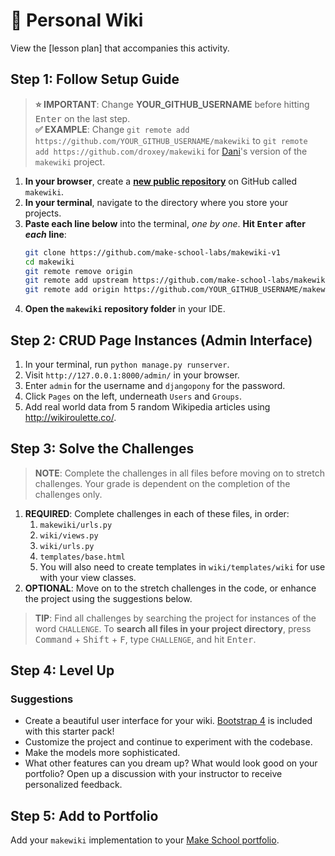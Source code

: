 # :notebook: Personal Wiki
View the [lesson plan] that accompanies this activity.

## Step 1: Follow Setup Guide
> **:star: IMPORTANT**: Change **YOUR_GITHUB_USERNAME** before hitting <kbd>Enter</kbd> on the last step.<br />
**:white_check_mark: EXAMPLE**: Change `git remote add https://github.com/YOUR_GITHUB_USERNAME/makewiki` to `git remote add https://github.com/droxey/makewiki` for [Dani](https://github.com/droxey/makewiki)'s version of the `makewiki` project.
1. **In your browser**, create a **[new public repository](https://github.com/new)** on GitHub called `makewiki`.
1. **In your terminal**, navigate to the directory where you store your projects.
1. **Paste each line below** into the terminal, *one by one*. **Hit <kbd>Enter</kbd> after *each* line**:
	```bash
	git clone https://github.com/make-school-labs/makewiki-v1
	cd makewiki
	git remote remove origin
	git remote add upstream https://github.com/make-school-labs/makewiki-v1
	git remote add origin https://github.com/YOUR_GITHUB_USERNAME/makewiki
	```
1. **Open the `makewiki` repository folder** in your IDE.

## Step 2: CRUD Page Instances (Admin Interface)
1. In your terminal, run `python manage.py runserver`.
2. Visit `http://127.0.0.1:8000/admin/` in your browser.
3. Enter `admin` for the username and `djangopony` for the password.
4. Click `Pages` on the left, underneath `Users` and `Groups`.
5. Add real world data from 5 random Wikipedia articles using http://wikiroulette.co/.

## Step 3: Solve the Challenges
> **NOTE**: Complete the challenges in all files before moving on to stretch challenges. Your grade is dependent on the completion of the challenges only.

1. **REQUIRED**: Complete challenges in each of these files, in order:
	1. `makewiki/urls.py`
	1. `wiki/views.py`
	1. `wiki/urls.py`
	1. `templates/base.html`
	1. You will also need to create templates in `wiki/templates/wiki` for use with your view classes.
1. **OPTIONAL**: Move on to the stretch challenges in the code, or enhance the project using the suggestions below.

> **TIP**: Find all challenges by searching the project for instances of the word `CHALLENGE`. To **search all files in your project directory**, press <kbd>Command</kbd> + <kbd>Shift</kbd> + <kbd>F</kbd>, type `CHALLENGE`, and hit <kbd>Enter</kbd>.

## Step 4: Level Up
### Suggestions
- Create a beautiful user interface for your wiki. [Bootstrap 4](https://getbootstrap.com/docs/4.0/components/) is included with this starter pack! 
- Customize the project and continue to experiment with the codebase.
- Make the models more sophisticated.
- What other features can you dream up? What would look good on your portfolio? Open up a discussion with your instructor to receive personalized feedback.

## Step 5: Add to Portfolio
Add your `makewiki` implementation to your [Make School portfolio](https://www.makeschool.com/portfolio).
